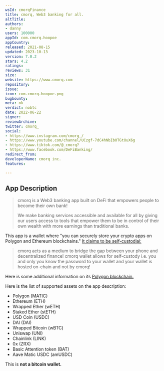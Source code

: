 ```yaml
---
wsId: cmorqFinance
title: cmorq, Web3 banking for all.
altTitle: 
authors:
- danny
users: 100000
appId: com.cmorq.hoopoe
appCountry: 
released: 2021-08-15
updated: 2023-10-13
version: 7.0.2
stars: 4.2
ratings: 
reviews: 31
size: 
website: https://www.cmorq.com
repository: 
issue: 
icon: com.cmorq.hoopoe.png
bugbounty: 
meta: ok
verdict: nobtc
date: 2022-06-22
signer: 
reviewArchive: 
twitter: cmorq_
social:
- https://www.instagram.com/cmorq_/
- https://www.youtube.com/channel/UCzgf-7dC4hNbIb0TGtOuX6g
- https://www.tiktok.com/@_cmorq?
- https://www.facebook.com/DeFiBanking/
redirect_from: 
developerName: cmorq inc.
features: 

---
```


## App Description

> cmorq is a Web3 banking app built on DeFi that empowers people to become their own bank!
>
> We make banking services accessible and available for all by giving our users access to tools that empower them to be in control of their own wealth with more earnings than traditional banks.

This app is a wallet where "you can securely store your crypto apps on Polygon and Ethereum blockchains." [It claims to be self-custodial:](https://intercom.help/cmorq/en/articles/5403598-self-custodying-with-cmorq)

> cmorq acts as a medium to bridge the gap between your phone and decentralized finance! cmorq wallet allows for self-custody i.e. you and only you know the password to your wallet and your wallet is hosted on-chain and not by cmorq! 

Here is some additional information on its [Polygon blockchain.](https://intercom.help/cmorq/en/articles/5527096-polygon-101)

Here is the list of supported assets on the app description:

>  
- Polygon (MATIC)
- Ethereum (ETH)
- Wrapped Ether (wETH)
- Staked Ether (stETH)
- USD Coin (USDC)
- DAI (DAI)
- Wrapped Bitcoin (wBTC)
- Uniswap (UNI)
- Chainlink (LINK)
- 0x (ZRX)
- Basic Attention token (BAT)
- Aave Matic USDC (amUSDC)

This is **not a bitcoin wallet.**
